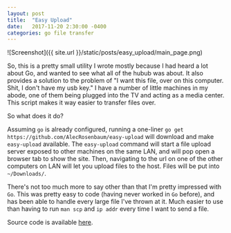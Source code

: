 ```yaml
---
layout: post
title:  "Easy Upload"
date:   2017-11-20 2:30:00 -0400
categories: go file transfer
---
```


![Screenshot]({{ site.url }}/static/posts/easy_upload/main_page.png) 

So, this is a pretty small utility I wrote mostly because I had heard a lot about Go, and wanted to see what all of the hubub was about. It also provides a solution to the problem of "I want this file, over on this computer. Shit, I don't have my usb key." I have a number of little machines in my abode, one of them being plugged into the TV and acting as a media center. This script makes it way easier to transfer files over.

So what does it do?

Assuming `go` is already configured, running a one-liner `go get https://github.com/AlecRosenbaum/easy-upload` will download and make `easy-upload` available. The `easy-upload` command will start a file upload server exposed to other machines on the same LAN, and will pop open a browser tab to show the site. Then, navigating to the url on one of the other computers on LAN will let you upload files to the host. Files will be put into `~/Downloads/`.

There's not too much more to say other than that I'm pretty impressed with `Go`. This was pretty easy to code (having never worked in `Go` before), and has been able to handle every large file I've thrown at it. Much easier to use than having to run `man scp` and `ip addr` every time I want to send a file.

Source code is available [here][source].

[source]: https://github.com/AlecRosenbaum/easy-upload
